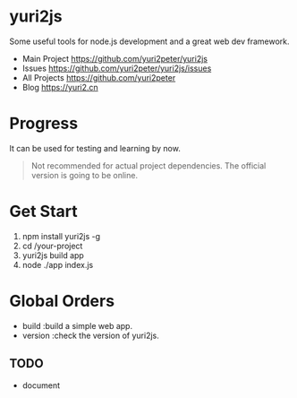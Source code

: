 # yuri2js
Some useful tools for node.js development and a great web dev framework.

* Main Project https://github.com/yuri2peter/yuri2js
* Issues https://github.com/yuri2peter/yuri2js/issues
* All Projects https://github.com/yuri2peter
* Blog https://yuri2.cn

# Progress

It can be used for testing and learning by now.

>Not recommended for actual project dependencies.
The official version is going to be online.

# Get Start

1. npm install yuri2js -g
2. cd /your-project
3. yuri2js build app
4. node ./app index.js

# Global Orders

* build   :build a simple web app.
* version :check the version of yuri2js.

## TODO

* document